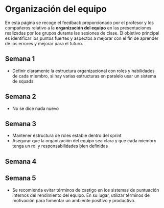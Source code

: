 # Organización del equipo

En esta página se recoge el feedback proporcionado por el profesor y los compañeros relativo a la **organización del equipo** en las presentaciones realizadas por los grupos durante las sesiones de clase. El objetivo principal es identificar los puntos fuertes y aspectos a mejorar con el fin de aprender de los errores y mejorar para el futuro.

## Semana 1
- Definir claramente la estructura organizacional con roles y habilidades de cada miembro, si hay varias estructuras en paralelo usar un sistema de squads

## Semana 2
- No se dice nada nuevo

## Semana 3
- Mantener estructura de roles estable dentro del sprint
- Asegurar que la organización del equipo sea clara y que cada miembro tenga un rol y responsabilidades bien definidas

## Semana 4

## Semana 5
- Se recomienda evitar términos de castigo en los sistemas de puntuación internos del rendimiento del equipo. En su lugar, utilizar términos de motivación para fomentar un ambiente positivo y productivo.